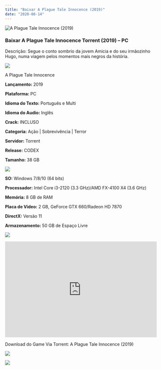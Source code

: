 ```yaml
---
title: "Baixar A Plague Tale Innocence (2019)"
date: "2020-08-14"
---
```


![A Plague Tale Innocence (2019)](https://1.bp.blogspot.com/-b1U5RVW2i04/XygviiTwcBI/AAAAAAAABOU/9uNZNCIxTDMMsNT8Z_c_LeT8t9b6wr4yACNcBGAsYHQ/s320/poster.jpg "A Plague Tale Innocence (2019)")

### Baixar A Plague Tale Innocence Torrent (2019) – PC

Descrição: Segue o conto sombrio da jovem Amicia e do seu irmãozinho Hugo, numa viagem pelos momentos mais negros da história.

![](https://1.bp.blogspot.com/-XIAoZor_ewQ/Xt6k8H1cWZI/AAAAAAAAAi0/oGRR_ah4Rf449lfQQZDiX_22jAu7LLnJACPcBGAYYCw/s400/Bot{3b6f25e701f2c276e12462000761d99d36f4f564f6a12c5b7723aa1262fefb9b}25C3{3b6f25e701f2c276e12462000761d99d36f4f564f6a12c5b7723aa1262fefb9b}25A3o{3b6f25e701f2c276e12462000761d99d36f4f564f6a12c5b7723aa1262fefb9b}2Bde{3b6f25e701f2c276e12462000761d99d36f4f564f6a12c5b7723aa1262fefb9b}2BInforma{3b6f25e701f2c276e12462000761d99d36f4f564f6a12c5b7723aa1262fefb9b}25C3{3b6f25e701f2c276e12462000761d99d36f4f564f6a12c5b7723aa1262fefb9b}25A7{3b6f25e701f2c276e12462000761d99d36f4f564f6a12c5b7723aa1262fefb9b}25C3{3b6f25e701f2c276e12462000761d99d36f4f564f6a12c5b7723aa1262fefb9b}25B5es.jpg)

A Plague Tale Innocence

**Lançamento:** 2019

**Plataforma:** PC

**Idioma do Texto:** Português e Multi

**Idioma do Audio:** Inglês

**Crack:** INCLUSO

**Categoria:** Ação | Sobrevivência | Terror

**Servidor:** Torrent

**Release:** CODEX

**Tamanho:** 38 GB

![](https://1.bp.blogspot.com/-h4INo_OBwls/Xt6lEEMpxNI/AAAAAAAAAi4/JjyyoRDYOagV83dzmOlHFitCwsklVMs6ACPcBGAYYCw/s400/Bot{3b6f25e701f2c276e12462000761d99d36f4f564f6a12c5b7723aa1262fefb9b}25C3{3b6f25e701f2c276e12462000761d99d36f4f564f6a12c5b7723aa1262fefb9b}25A3o{3b6f25e701f2c276e12462000761d99d36f4f564f6a12c5b7723aa1262fefb9b}2Bde{3b6f25e701f2c276e12462000761d99d36f4f564f6a12c5b7723aa1262fefb9b}2BRequisitos.jpg)

**SO:** Windows 7/8/10 (64 bits)

**Processador:** Intel Core i3-2120 (3.3 GHz)/AMD FX-4100 X4 (3.6 GHz)

**Memória:** 8 GB de RAM

**Placa de Video:** 2 GB, GeForce GTX 660/Radeon HD 7870

**DirectX:** Versão 11

**Armazenamento:** 50 GB de Espaço Livre

![](https://1.bp.blogspot.com/-rcYyVsnA81c/Xt6lZMZ2XiI/AAAAAAAAAjA/1MF2KKFyKSoUtwrodSDJRdpQoMNmnHOhwCPcBGAYYCw/s400/Bot{3b6f25e701f2c276e12462000761d99d36f4f564f6a12c5b7723aa1262fefb9b}25C3{3b6f25e701f2c276e12462000761d99d36f4f564f6a12c5b7723aa1262fefb9b}25A3o{3b6f25e701f2c276e12462000761d99d36f4f564f6a12c5b7723aa1262fefb9b}2Bde{3b6f25e701f2c276e12462000761d99d36f4f564f6a12c5b7723aa1262fefb9b}2BTrailer.jpg)

<iframe allow="accelerometer; autoplay; encrypted-media; gyroscope; picture-in-picture" allowfullscreen frameborder="0" height="315" src="https://www.youtube.com/embed/gjIb9dQgUF0" width="500"></iframe>

Download do Game Via Torrent: A Plague Tale Innocence (2019)

[![](https://1.bp.blogspot.com/-KEcbu5lXdM0/Xu5yX-HgHDI/AAAAAAAAAsY/bBJ6W14NqC4-Ny_0LiwqQPIkTbYzyURcACPcBGAYYCw/s200/CAPA3.jpg)](https://utorrentmegagames.blogspot.com/p/recomendado.html)

[![](https://1.bp.blogspot.com/-Rkir3Cy7E90/XthUbQKV_OI/AAAAAAAAAgU/q6xV1k8mreQnsOAbeImqH6Qi8ahsN2LpACPcBGAYYCw/s1600/Bot{3b6f25e701f2c276e12462000761d99d36f4f564f6a12c5b7723aa1262fefb9b}25C3{3b6f25e701f2c276e12462000761d99d36f4f564f6a12c5b7723aa1262fefb9b}25A3o{3b6f25e701f2c276e12462000761d99d36f4f564f6a12c5b7723aa1262fefb9b}2Bde{3b6f25e701f2c276e12462000761d99d36f4f564f6a12c5b7723aa1262fefb9b}2BDownload.jpg)](9d78b2836596a8d8824daa7cd7891435e9214e8d&dn=A.Plague.Tale.Innocence-CODEX&tr=http{3b6f25e701f2c276e12462000761d99d36f4f564f6a12c5b7723aa1262fefb9b}3A{3b6f25e701f2c276e12462000761d99d36f4f564f6a12c5b7723aa1262fefb9b}2F{3b6f25e701f2c276e12462000761d99d36f4f564f6a12c5b7723aa1262fefb9b}2Ftracker.trackerfix.com{3b6f25e701f2c276e12462000761d99d36f4f564f6a12c5b7723aa1262fefb9b}3A80{3b6f25e701f2c276e12462000761d99d36f4f564f6a12c5b7723aa1262fefb9b}2Fannounce&tr=udp{3b6f25e701f2c276e12462000761d99d36f4f564f6a12c5b7723aa1262fefb9b}3A{3b6f25e701f2c276e12462000761d99d36f4f564f6a12c5b7723aa1262fefb9b}2F{3b6f25e701f2c276e12462000761d99d36f4f564f6a12c5b7723aa1262fefb9b}2F9.rarbg.me{3b6f25e701f2c276e12462000761d99d36f4f564f6a12c5b7723aa1262fefb9b}3A2730&tr=udp{3b6f25e701f2c276e12462000761d99d36f4f564f6a12c5b7723aa1262fefb9b}3A{3b6f25e701f2c276e12462000761d99d36f4f564f6a12c5b7723aa1262fefb9b}2F{3b6f25e701f2c276e12462000761d99d36f4f564f6a12c5b7723aa1262fefb9b}2F9.rarbg.to{3b6f25e701f2c276e12462000761d99d36f4f564f6a12c5b7723aa1262fefb9b}3A2750)
